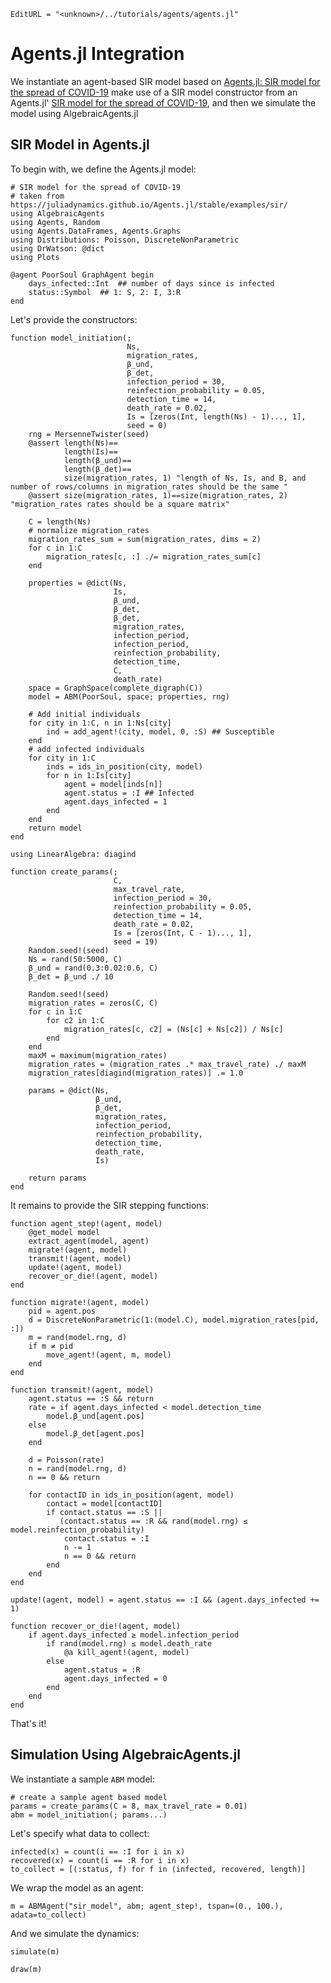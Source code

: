 ```@meta
EditURL = "<unknown>/../tutorials/agents/agents.jl"
```

# Agents.jl Integration

We instantiate an agent-based SIR model based on [Agents.jl: SIR model for the spread of COVID-19](https://juliadynamics.github.io/Agents.jl/stable/examples/sir/) make use of a SIR model constructor from an Agents.jl' [SIR model for the spread of COVID-19](https://juliadynamics.github.io/Agents.jl/stable/examples/sir/), and then we simulate the model using AlgebraicAgents.jl

## SIR Model in Agents.jl

To begin with, we define the Agents.jl model:

````@example agents
# SIR model for the spread of COVID-19
# taken from https://juliadynamics.github.io/Agents.jl/stable/examples/sir/
using AlgebraicAgents
using Agents, Random
using Agents.DataFrames, Agents.Graphs
using Distributions: Poisson, DiscreteNonParametric
using DrWatson: @dict
using Plots

@agent PoorSoul GraphAgent begin
    days_infected::Int  ## number of days since is infected
    status::Symbol  ## 1: S, 2: I, 3:R
end
````

Let's provide the constructors:

````@example agents
function model_initiation(;
                          Ns,
                          migration_rates,
                          β_und,
                          β_det,
                          infection_period = 30,
                          reinfection_probability = 0.05,
                          detection_time = 14,
                          death_rate = 0.02,
                          Is = [zeros(Int, length(Ns) - 1)..., 1],
                          seed = 0)
    rng = MersenneTwister(seed)
    @assert length(Ns)==
            length(Is)==
            length(β_und)==
            length(β_det)==
            size(migration_rates, 1) "length of Ns, Is, and B, and number of rows/columns in migration_rates should be the same "
    @assert size(migration_rates, 1)==size(migration_rates, 2) "migration_rates rates should be a square matrix"

    C = length(Ns)
    # normalize migration_rates
    migration_rates_sum = sum(migration_rates, dims = 2)
    for c in 1:C
        migration_rates[c, :] ./= migration_rates_sum[c]
    end

    properties = @dict(Ns,
                       Is,
                       β_und,
                       β_det,
                       β_det,
                       migration_rates,
                       infection_period,
                       infection_period,
                       reinfection_probability,
                       detection_time,
                       C,
                       death_rate)
    space = GraphSpace(complete_digraph(C))
    model = ABM(PoorSoul, space; properties, rng)

    # Add initial individuals
    for city in 1:C, n in 1:Ns[city]
        ind = add_agent!(city, model, 0, :S) ## Susceptible
    end
    # add infected individuals
    for city in 1:C
        inds = ids_in_position(city, model)
        for n in 1:Is[city]
            agent = model[inds[n]]
            agent.status = :I ## Infected
            agent.days_infected = 1
        end
    end
    return model
end

using LinearAlgebra: diagind

function create_params(;
                       C,
                       max_travel_rate,
                       infection_period = 30,
                       reinfection_probability = 0.05,
                       detection_time = 14,
                       death_rate = 0.02,
                       Is = [zeros(Int, C - 1)..., 1],
                       seed = 19)
    Random.seed!(seed)
    Ns = rand(50:5000, C)
    β_und = rand(0.3:0.02:0.6, C)
    β_det = β_und ./ 10

    Random.seed!(seed)
    migration_rates = zeros(C, C)
    for c in 1:C
        for c2 in 1:C
            migration_rates[c, c2] = (Ns[c] + Ns[c2]) / Ns[c]
        end
    end
    maxM = maximum(migration_rates)
    migration_rates = (migration_rates .* max_travel_rate) ./ maxM
    migration_rates[diagind(migration_rates)] .= 1.0

    params = @dict(Ns,
                   β_und,
                   β_det,
                   migration_rates,
                   infection_period,
                   reinfection_probability,
                   detection_time,
                   death_rate,
                   Is)

    return params
end
````

It remains to provide the SIR stepping functions:

````@example agents
function agent_step!(agent, model)
    @get_model model
    extract_agent(model, agent)
    migrate!(agent, model)
    transmit!(agent, model)
    update!(agent, model)
    recover_or_die!(agent, model)
end

function migrate!(agent, model)
    pid = agent.pos
    d = DiscreteNonParametric(1:(model.C), model.migration_rates[pid, :])
    m = rand(model.rng, d)
    if m ≠ pid
        move_agent!(agent, m, model)
    end
end

function transmit!(agent, model)
    agent.status == :S && return
    rate = if agent.days_infected < model.detection_time
        model.β_und[agent.pos]
    else
        model.β_det[agent.pos]
    end

    d = Poisson(rate)
    n = rand(model.rng, d)
    n == 0 && return

    for contactID in ids_in_position(agent, model)
        contact = model[contactID]
        if contact.status == :S ||
           (contact.status == :R && rand(model.rng) ≤ model.reinfection_probability)
            contact.status = :I
            n -= 1
            n == 0 && return
        end
    end
end

update!(agent, model) = agent.status == :I && (agent.days_infected += 1)

function recover_or_die!(agent, model)
    if agent.days_infected ≥ model.infection_period
        if rand(model.rng) ≤ model.death_rate
            @a kill_agent!(agent, model)
        else
            agent.status = :R
            agent.days_infected = 0
        end
    end
end
````

That's it!

## Simulation Using AlgebraicAgents.jl

We instantiate a sample `ABM` model:

````@example agents
# create a sample agent based model
params = create_params(C = 8, max_travel_rate = 0.01)
abm = model_initiation(; params...)
````

Let's specify what data to collect:

````@example agents
infected(x) = count(i == :I for i in x)
recovered(x) = count(i == :R for i in x)
to_collect = [(:status, f) for f in (infected, recovered, length)]
````

We wrap the model as an agent:

````@example agents
m = ABMAgent("sir_model", abm; agent_step!, tspan=(0., 100.), adata=to_collect)
````

And we simulate the dynamics:

````@example agents
simulate(m)
````

````@example agents
draw(m)
````

